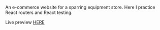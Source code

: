 An e-commerce website for a sparring equipment store. Here I practice React routers and React testing.  
  
Live preview [HERE]( jnuguid1.github.io/shopping-cart )
